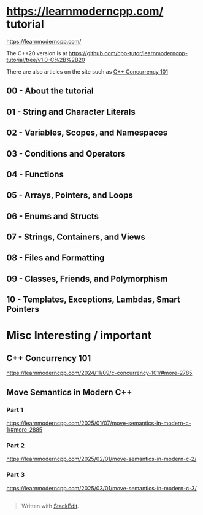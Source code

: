 
#  https://learnmoderncpp.com/ tutorial
https://learnmoderncpp.com/

The C++20 version is at https://github.com/cpp-tutor/learnmoderncpp-tutorial/tree/v1.0-C%2B%2B20

There are also articles on the site such as 
[C++ Concurrency 101](https://learnmoderncpp.com/2024/11/09/c-concurrency-101/#more-2785)


## 00 - About the tutorial

## 01 - String and Character Literals

## 02 - Variables, Scopes, and Namespaces

## 03 - Conditions and Operators

## 04 - Functions

## 05 - Arrays, Pointers, and Loops

## 06 - Enums and Structs

## 07 - Strings, Containers, and Views

## 08 - Files and Formatting

## 09 - Classes, Friends, and Polymorphism

## 10 - Templates, Exceptions, Lambdas, Smart Pointers

# Misc Interesting / important

## C++ Concurrency 101
https://learnmoderncpp.com/2024/11/09/c-concurrency-101/#more-2785

## Move Semantics in Modern C++

### Part 1

https://learnmoderncpp.com/2025/01/07/move-semantics-in-modern-c-1/#more-2885

### Part 2

https://learnmoderncpp.com/2025/02/01/move-semantics-in-modern-c-2/

### Part 3

https://learnmoderncpp.com/2025/03/01/move-semantics-in-modern-c-3/

##



> Written with [StackEdit](https://stackedit.io/).
<!--stackedit_data:
eyJoaXN0b3J5IjpbLTE0MjgzMjc2NTAsLTExMjAxMDUyODddfQ
==
-->